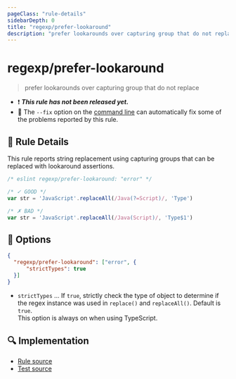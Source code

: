 ```yaml
---
pageClass: "rule-details"
sidebarDepth: 0
title: "regexp/prefer-lookaround"
description: "prefer lookarounds over capturing group that do not replace"
---
```

# regexp/prefer-lookaround

> prefer lookarounds over capturing group that do not replace

- :exclamation: <badge text="This rule has not been released yet." vertical="middle" type="error"> ***This rule has not been released yet.*** </badge>
- :wrench: The `--fix` option on the [command line](https://eslint.org/docs/user-guide/command-line-interface#fixing-problems) can automatically fix some of the problems reported by this rule.

## :book: Rule Details

This rule reports string replacement using capturing groups that can be replaced with lookaround assertions.

<eslint-code-block fix>

```js
/* eslint regexp/prefer-lookaround: "error" */

/* ✓ GOOD */
var str = 'JavaScript'.replaceAll(/Java(?=Script)/, 'Type')

/* ✗ BAD */
var str = 'JavaScript'.replaceAll(/Java(Script)/, 'Type$1')
```

</eslint-code-block>

## :wrench: Options

```json
{
  "regexp/prefer-lookaround": ["error", {
      "strictTypes": true
  }]
}
```

- `strictTypes` ... If `true`, strictly check the type of object to determine if the regex instance was used in `replace()` and `replaceAll()`. Default is `true`.  
  This option is always on when using TypeScript.

## :mag: Implementation

- [Rule source](https://github.com/ota-meshi/eslint-plugin-regexp/blob/master/lib/rules/prefer-lookaround.ts)
- [Test source](https://github.com/ota-meshi/eslint-plugin-regexp/blob/master/tests/lib/rules/prefer-lookaround.ts)
